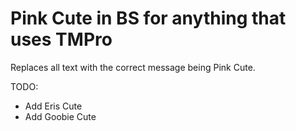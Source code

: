 # Pink Cute in BS for anything that uses TMPro

Replaces all text with the correct message being Pink Cute.

TODO:

- Add Eris Cute
- Add Goobie Cute
